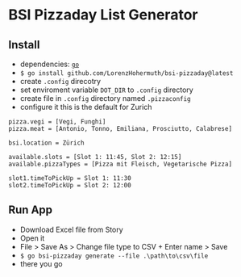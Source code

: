 # BSI Pizzaday List Generator
## Install
- dependencies: [`go`](https://go.dev/)
- `$ go install github.com/LorenzHohermuth/bsi-pizzaday@latest`
- create `.config` direcotry
- set enviroment variable `DOT_DIR` to `.config` directory
- create file in `.config` directory named `.pizzaconfig`
- configure it this is the default for Zurich
```
pizza.vegi = [Vegi, Funghi]
pizza.meat = [Antonio, Tonno, Emiliana, Prosciutto, Calabrese]

bsi.location = Zürich

available.slots = [Slot 1: 11:45, Slot 2: 12:15]
available.pizzaTypes = [Pizza mit Fleisch, Vegetarische Pizza]

slot1.timeToPickUp = Slot 1: 11:30
slot2.timeToPickUp = Slot 2: 12:00

```

## Run App
- Download Excel file from Story
- Open it
- File > Save As > Change file type to CSV  + Enter name > Save
- `$ go bsi-pizzaday generate --file .\path\to\csv\file`
- there you go
